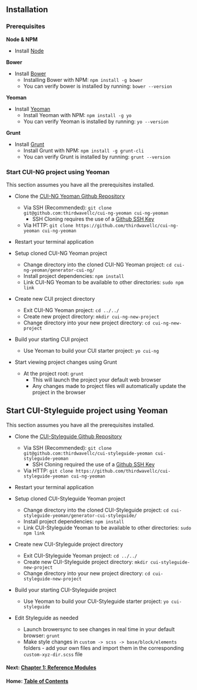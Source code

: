 ## Installation

### Prerequisites

**Node & NPM**
* Install [Node](https://nodejs.org/en/)

**Bower**
* Install [Bower](http://bower.io/)
	* Installing Bower with NPM: ```npm install -g bower```
 	* You can verify bower is installed by running: ```bower --version```

**Yeoman** 
* Install [Yeoman](http://yeoman.io/)
 	* Install Yeoman with NPM: ```npm install -g yo```
 	* You can verify Yeoman is installed by running: ```yo --version```

**Grunt**
* Install [Grunt](http://gruntjs.com/)
	* Install Grunt with NPM: ```npm install -g grunt-cli```
 	* You can verify Grunt is installed by running: ```grunt --version```
 
### Start CUI-NG project using Yeoman

This section assumes you have all the prerequisites installed.

* Clone the [CUI-NG Yeoman Github Repository](https://github.com/thirdwavellc/cui-ng-yeoman)
	* Via SSH (Recommended): ```git clone git@github.com:thirdwavellc/cui-ng-yeoman cui-ng-yeoman```
		* SSH Cloning requires the use of a [Github SSH Key](https://help.github.com/articles/generating-ssh-keys/)
	* Via HTTP: ```git clone https://github.com/thirdwavellc/cui-ng-yeoman cui-ng-yeoman```

* Restart your terminal application

* Setup cloned CUI-NG Yeoman project
	* Change directory into the cloned CUI-NG Yeoman project: ```cd cui-ng-yeoman/generator-cui-ng/```
	* Install project dependencies: ```npm install```
	* Link CUI-NG Yeoman to be available to other directories: ```sudo npm link```

* Create new CUI project directory
	* Exit CUI-NG Yeoman project: ```cd ../../```
	* Create new project directory: ```mkdir cui-ng-new-project```
	* Change directory into your new project directory: ```cd cui-ng-new-project```

* Build your starting CUI project
	* Use Yeoman to build your CUI starter project: ```yo cui-ng```

* Start viewing project changes using Grunt
	* At the project root: ```grunt```
		* This will launch the project your default web browser
		* Any changes made to project files will automatically update the project in the browser
 
## Start CUI-Styleguide project using Yeoman

This section assumes you have all the prerequisites installed.

* Clone the [CUI-Styleguide Github Repository](https://github.com/thirdwavellc/cui-styleguide-yeoman)
	* Via SSH (Recommended): ```git clone git@github.com:thirdwavellc/cui-styleguide-yeoman cui-styleguide-yeoman```
		* SSH Cloning required the use of a [Github SSH Key](https://help.github.com/articles/generating-ssh-keys/)
	* Via HTTP: ```git clone https://github.com/thirdwavellc/cui-styleguide-yeoman cui-ng-yeoman```

* Restart your terminal application

* Setup cloned CUI-Styleguide Yeoman project
	* Change directory into the cloned CUI-Styleguide project: ```cd cui-styleguide-yeoman/generator-cui-styleguide/```
	* Install project dependencies: ```npm install```
	* Link CUI-Styleguide Yeoman to be available to other directories: ```sudo npm link```

* Create new CUI-Styleguide project directory
	* Exit CUI-Styleguide Yeoman project: ```cd ../../```
	* Create new CUI-Styleguide project directory: ```mkdir cui-styleguide-new-project```
	* Change directory into your new project directory: ```cd cui-styleguide-new-project```

* Build your starting CUI-Styleguide project
	* Use Yeoman to build your CUI-Styleguide starter project: ```yo cui-styleguide```

* Edit Styleguide as needed
	* Launch browersync to see changes in real time in your default browser: ```grunt```
	* Make style changes in `custom -> scss -> base/block/elements` folders - add your own files and import them in the corresponding `custom-xyz-dir.scss` file

#### Next: [Chapter 1: Reference Modules](chapter1.md)
#### Home: [Table of Contents](README.md)
